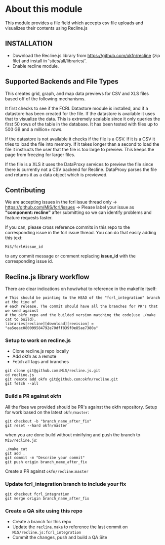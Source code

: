 # About this module

This module provides a file field which accepts csv file uploads and visualizes their
contents using Recline.js

## INSTALLATION


+ Download the Recline.js library from https://github.com/okfn/recline 
(zip file) and install in 'sites/all/libraries/'.
+ Enable recline module.

## Supported Backends and File Types

This creates grid, graph, and map data previews for CSV and XLS files based off of the following mechanisms.

It first checks to see if the FCRL Datastore module is installed, and if a datastore has been created for the file. If the datastore is available it uses that to visualize the data. This is extremely scalable since it only queries the first 50 rows of the table in the database. It has been tested with files up to 500 GB and a million+ rows.

If the datastore is not available it checks if the file is a CSV. If it is a CSV it tries to load the file into memory. If it takes longer than a second to load the file it instructs the user that the file is too large to preview. This keeps the page from freezing for larger files.

If the file is a XLS it uses the DataProxy services to preview the file since there is currently not a CSV backend for Recline. DataProxy parses the file and returns it as a data object which is previewed.

## Contributing

We are accepting issues in the fcrl issue thread only -> https://github.com/MiS/fcrl/issues -> Please label your issue as **"component: recline"** after submitting so we can identify problems and feature requests faster.

If you can, please cross reference commits in this repo to the corresponding issue in the fcrl issue thread. You can do that easily adding this text:

```
MiS/fcrl#issue_id
``` 

to any commit message or comment replacing **issue_id** with the corresponding issue id.

## Recline.js library workflow

There are clear indications on how/what to reference in the makefile itself:

```
# This should be pointing to the HEAD of the "fcrl_integration" branch at the time of
# each release. The commit should have all the branches for PR's that we send against
# the okfn repo and the builded version matching the code(use ./make cat to build).
libraries[recline][download][revision] = "aa5eeac080099584792e70dff839f0e85ae7380a"
```

### Setup to work on recline.js

+ Clone recline.js repo locally
+ Add okfn as a remote
+ Fetch all tags and branches

```
git clone git@github.com:MiS/recline.js.git
cd recline.js
git remote add okfn git@github.com:okfn/recline.git 
git fetch --all
```

### Build a PR against okfn

All the fixes we provided should be PR's against the okfn repository. Setup for work based on the latest `okfn/master`:

```
git checkout -b "branch_name_after_fix"
git reset --hard okfn/master
```

when you are done build without minifying and push the branch to `MiS/recline.js`:

```
./make cat
git add .
git commit -m "Describe your commit"
git push origin branch_name_after_fix
```

Create a PR against `okfn/recline:master`

### Update fcrl_integration branch to include your fix

```
git checkout fcrl_integration
git merge origin branch_name_after_fix
```

### Create a QA site using this repo

+ Create a branch for this repo
+ Update the `recline.make` to reference the last commit on `MiS/recline.js:fcrl_integration`
+ Commit the changes, push and build a QA Site
